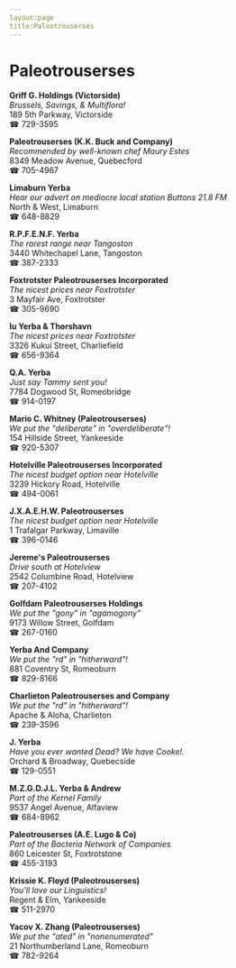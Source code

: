 ```yaml
---
layout:page
title:Paleotrouserses
---
```

# Paleotrouserses

**Griff G. Holdings (Victorside)**  
_Brussels, Savings, & Multiflora!_  
189 5th Parkway, Victorside  
☎ 729-3595



**Paleotrouserses (K.K. Buck and Company)**  
_Recommended by well-known chef Maury Estes_  
8349 Meadow Avenue, Quebecford  
☎ 705-4967



**Limaburn Yerba**  
_Hear our advert on mediocre local station Buttons 21.8 FM_  
North & West, Limaburn  
☎ 648-8829



**R.P.F.E.N.F. Yerba**  
_The rarest range near Tangoston_  
3440 Whitechapel Lane, Tangoston  
☎ 387-2333



**Foxtrotster Paleotrouserses Incorporated**  
_The nicest prices near Foxtrotster_  
3 Mayfair Ave, Foxtrotster  
☎ 305-9690



**Iu Yerba & Thorshavn**  
_The nicest prices near Foxtrotster_  
3326 Kukui Street, Charliefield  
☎ 656-9364



**Q.A. Yerba**  
_Just say Tammy sent you!_  
7784 Dogwood St, Romeobridge  
☎ 914-0197



**Mario C. Whitney (Paleotrouserses)**  
_We put the "deliberate" in "overdeliberate"!_  
154 Hillside Street, Yankeeside  
☎ 920-5307



**Hotelville Paleotrouserses Incorporated**  
_The nicest budget option near Hotelville_  
3239 Hickory Road, Hotelville  
☎ 494-0061



**J.X.A.E.H.W. Paleotrouserses**  
_The nicest budget option near Hotelville_  
1 Trafalgar Parkway, Limaville  
☎ 396-0146



**Jereme's Paleotrouserses**  
_Drive south at Hotelview_  
2542 Columbine Road, Hotelview  
☎ 207-4102



**Golfdam Paleotrouserses Holdings**  
_We put the "gony" in "agamogony"_  
9173 Willow Street, Golfdam  
☎ 267-0160



**Yerba And Company**  
_We put the "rd" in "hitherward"!_  
881 Coventry St, Romeoburn  
☎ 829-8166



**Charlieton Paleotrouserses and Company**  
_We put the "rd" in "hitherward"!_  
Apache & Aloha, Charlieton  
☎ 239-3596



**J. Yerba**  
_Have you ever wanted Dead? We have Cooke!._  
Orchard & Broadway, Quebecside  
☎ 129-0551



**M.Z.G.D.J.L. Yerba & Andrew**  
_Part of the Kernel Family_  
9537 Angel Avenue, Alfaview  
☎ 684-8962



**Paleotrouserses (A.E. Lugo & Co)**  
_Part of the Bacteria Network of Companies_  
860 Leicester St, Foxtrotstone  
☎ 455-3193



**Krissie K. Floyd (Paleotrouserses)**  
_You'll love our Linguistics!_  
Regent & Elm, Yankeeside  
☎ 511-2970



**Yacov X. Zhang (Paleotrouserses)**  
_We put the "ated" in "nonenumerated"_  
21 Northumberland Lane, Romeoburn  
☎ 782-9264



